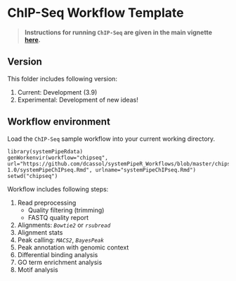# ChIP-Seq Workflow Template

> **Instructions for running `ChIP-Seq` are given in the main vignette [here](https://htmlpreview.github.io/?https://github.com/tgirke/systemPipeRdata/blob/master/inst/extdata/workflows/chipseq/systemPipeChIPseq.html).**

## Version

This folder includes following version:

1. Current: Development (3.9)
2. Experimental: Development of new ideas!

## Workflow environment

Load the `ChIP-Seq` sample workflow into your current working directory.

```{r genChip_workflow, eval=FALSE}
library(systemPipeRdata)
genWorkenvir(workflow="chipseq", url="https://github.com/dcassol/systemPipeR_Workflows/blob/master/chipseq/version-1.0/systemPipeChIPseq.Rmd", urlname="systemPipeChIPseq.Rmd")
setwd("chipseq")
```

Workflow includes following steps:

1. Read preprocessing
    + Quality filtering (trimming)
    + FASTQ quality report
2. Alignments: _`Bowtie2`_ or _`rsubread`_
3. Alignment stats 
4. Peak calling: _`MACS2`_, _`BayesPeak`_ 
5. Peak annotation with genomic context
6. Differential binding analysis
7. GO term enrichment analysis
8. Motif analysis




